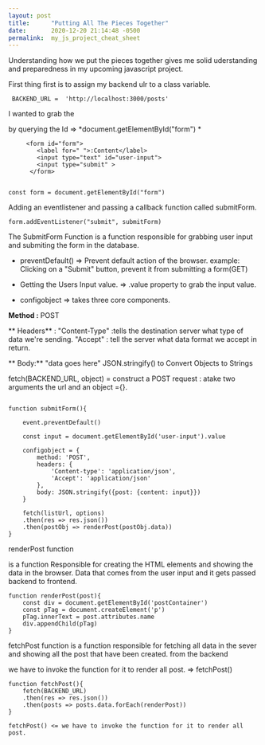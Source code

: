 ```yaml
---
layout: post
title:      "Putting All The Pieces Together"
date:       2020-12-20 21:14:48 -0500
permalink:  my_js_project_cheat_sheet
---
```


Understanding how we put the pieces together gives me solid uderstanding and preparedness in my upcoming javascript project.

First thing first is to assign my backend ulr to a class variable.

```
 BACKEND_URL =  'http://localhost:3000/posts'
``` 

I  wanted to grab the  <form> by querying the Id => *document.getElementById("form") *	

```
     <form id="form">
        <label for=" ">:Content</label>
        <input type="text" id="user-input">
        <input type="submit" >
      </form>
			
			
const form = document.getElementById("form") 		

```


Adding an eventlistener and passing a callback function called submitForm.

```
form.addEventListener("submit", submitForm) 
```

The SubmitForm Function  is a function responsible for grabbing user input and submiting the form in the database.

* preventDefault() => Prevent default action of the browser. 
   example: Clicking on a "Submit" button, prevent it from submitting a form(GET)

* Getting the Users Input value. => .value property to grab the input value.

* configobject => takes three core components. 

**Method :** POST
	
 ** Headers** :  "Content-Type" :tells the destination server what type of data we're sending.  "Accept" : tell the server what       data format we accept in return. 
 
** Body:**  "data goes here" JSON.stringify() to Convert Objects to Strings

  fetch(BACKEND_URL, object) =  construct a POST request :   atake two arguments the url and an object ={}.


```

function submitForm(){

    event.preventDefault()
		
    const input = document.getElementById('user-input').value

    configobject = {
        method: 'POST', 
        headers: {
            'Content-type': 'application/json', 
            'Accept': 'application/json'
        }, 
        body: JSON.stringify({post: {content: input}})
    }

    fetch(listUrl, options)
    .then(res => res.json())
    .then(postObj => renderPost(postObj.data))
} 

```

renderPost function 

is a function Responsible for creating the HTML elements and showing the data in the browser. 
Data that comes from the user input and it gets passed backend to frontend.

```
function renderPost(post){
    const div = document.getElementById('postContainer')
    const pTag = document.createElement('p')
    pTag.innerText = post.attributes.name
    div.appendChild(pTag)
} 
```


fetchPost function is a function responsible  for fetching all data in the sever and showing all the post that have been created. from the backend

we have to invoke the function for it to render all post. => fetchPost()

```
function fetchPost(){
    fetch(BACKEND_URL)
    .then(res => res.json())
    .then(posts => posts.data.forEach(renderPost))
}

fetchPost() <= we have to invoke the function for it to render all post. 


```



